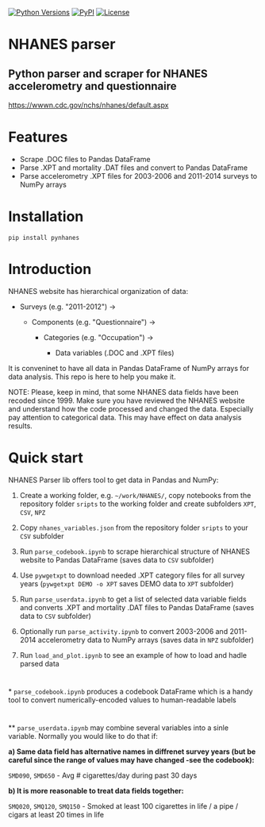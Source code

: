 [![Python Versions](https://img.shields.io/pypi/pyversions/pynhanes?style=plastic)](https://pypi.org/project/pynhanes/)
[![PyPI](https://img.shields.io/pypi/v/pynhanes?style=plastic)](https://pypi.org/project/pynhanes/)
[![License](https://img.shields.io/pypi/l/pynhanes?style=plastic)](https://opensource.org/licenses/MIT)
<!-- [![Documentation Status](https://readthedocs.org/projects/pynhanes/badge/?version=latest)](https://pynhanes.readthedocs.io/en/latest/?badge=latest) -->

# NHANES parser
## Python parser and scraper for NHANES accelerometry and questionnaire
https://wwwn.cdc.gov/nchs/nhanes/default.aspx
#
# Features
- Scrape .DOC files to Pandas DataFrame
- Parse .XPT and mortality .DAT files and convert to Pandas DataFrame
- Parse accelerometry .XPT files for 2003-2006 and 2011-2014 surveys to NumPy arrays

# Installation
```
pip install pynhanes
```

# Introduction

NHANES website has hierarchical organization of data: 

- Surveys (e.g. "2011-2012") -> 

  - Components (e.g. "Questionnaire") ->

    - Categories (e.g. "Occupation") ->

      - Data variables (.DOC and .XPT files)

It is conveninet to have all data in Pandas DataFrame of NumPy arrays for data analysis. This repo is here to help you make it.

NOTE: Please, keep in mind, that some NHANES data fields have been recoded since 1999. Make sure you have reviewed the NHANES website and understand how the code processed and changed the data. Especially pay attention to categorical data. This may have effect on data analysis results.

# Quick start

NHANES Parser lib offers tool to get data in Pandas and NumPy:

1) Create a working folder, e.g. `~/work/NHANES/`, copy notebooks from the repository folder `sripts` to the working folder and create subfolders `XPT`, `CSV`, `NPZ`

2) Copy `nhanes_variables.json` from the repository folder `sripts` to your `CSV` subfolder

2) Run `parse_codebook.ipynb` to scrape hierarchical structure of NHANES website to Pandas DataFrame (saves data to `CSV` subfolder)

3) Use `pywgetxpt` to download needed .XPT category files for all survey years (`pywgetxpt DEMO -o XPT` saves DEMO data to `XPT` subfolder)

4) Run `parse_userdata.ipynb` to get a list of selected data variable fields and converts .XPT and mortality .DAT files to Pandas DataFrame (saves data to `CSV` subfolder)

5) Optionally run `parse_activity.ipynb` to convert 2003-2006 and 2011-2014 accelerometry data to NumPy arrays (saves data in `NPZ` subfolder)

6) Run `load_and_plot.ipynb` to see an example of how to load and hadle parsed data

# 

\* `parse_codebook.ipynb` produces a codebook DataFrame which is a handy tool to convert numerically-encoded values to human-readable labels

# 
\** `parse_userdata.ipynb` may combine several variables into a sinle variable. Normally you would like to do that if:

**a) Same data field has alternative names in diffrenet survey years (but be careful since the range of values may have changed -see the codebook):**

`SMD090`, `SMD650` - Avg # cigarettes/day during past 30 days

 **b) It is more reasonable to treat data fields together:**

`SMQ020`, `SMQ120`, `SMQ150` - Smoked at least 100 cigarettes in life / a pipe / cigars at least 20 times in life


<!-- # Documentation

[https://pynhanes.readthedocs.io](https://pynhanes.readthedocs.io) -->